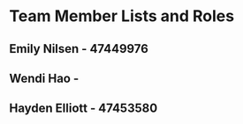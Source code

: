 # Team Member Lists and Roles

## Emily Nilsen - 47449976

## Wendi Hao - 

## Hayden Elliott - 47453580
